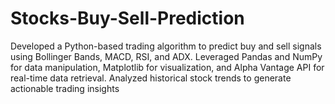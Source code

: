 # Stocks-Buy-Sell-Prediction
Developed a Python-based trading algorithm to predict buy and sell signals using Bollinger Bands, MACD, RSI, and ADX. Leveraged Pandas and NumPy for data manipulation, Matplotlib for visualization, and Alpha Vantage API for real-time data retrieval. Analyzed historical stock trends to generate actionable trading insights
